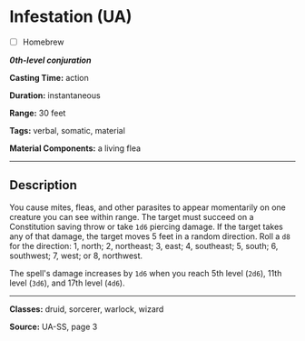 # Infestation (UA)

- [ ] Homebrew

***0th-level conjuration***

**Casting Time:** action

**Duration:** instantaneous

**Range:** 30 feet

**Tags:** verbal, somatic, material

**Material Components:** a living flea

---

## Description
You cause mites, fleas, and other parasites to appear momentarily on one creature you can see within range. The target must succeed on a Constitution saving throw or take `1d6` piercing damage. If the target takes any of that damage, the target moves 5 feet in a random direction. Roll a `d8` for the direction: 1, north; 2, northeast; 3, east; 4, southeast; 5, south; 6, southwest; 7, west; or 8, northwest.

The spell's damage increases by `1d6` when you reach 5th level (`2d6`), 11th level (`3d6`), and 17th level (`4d6`).

---

**Classes:** druid, sorcerer, warlock, wizard

**Source:** UA-SS, page 3
